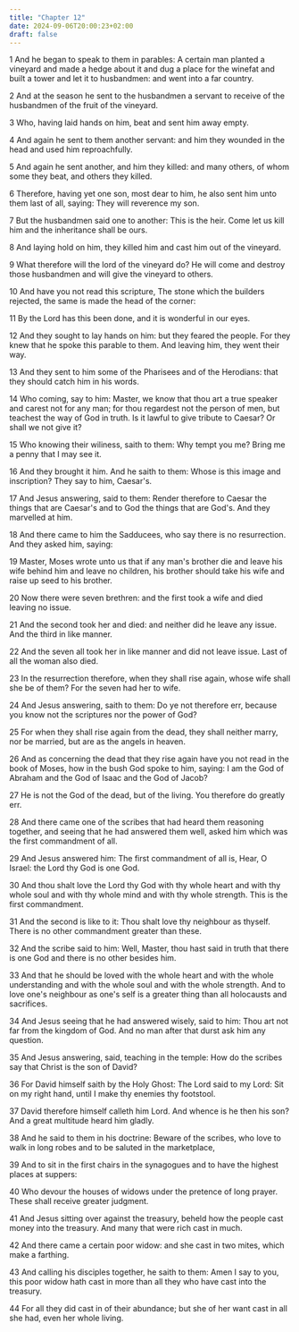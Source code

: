 ```yaml
---
title: "Chapter 12"
date: 2024-09-06T20:00:23+02:00
draft: false
---
```



1 And he began to speak to them in parables: A certain man planted a vineyard and made a hedge about it and dug a place for the winefat and built a tower and let it to husbandmen: and went into a far country.

2 And at the season he sent to the husbandmen a servant to receive of the husbandmen of the fruit of the vineyard.

3 Who, having laid hands on him, beat and sent him away empty.

4 And again he sent to them another servant: and him they wounded in the head and used him reproachfully.

5 And again he sent another, and him they killed: and many others, of whom some they beat, and others they killed.

6 Therefore, having yet one son, most dear to him, he also sent him unto them last of all, saying: They will reverence my son.

7 But the husbandmen said one to another: This is the heir. Come let us kill him and the inheritance shall be ours.

8 And laying hold on him, they killed him and cast him out of the vineyard.

9 What therefore will the lord of the vineyard do? He will come and destroy those husbandmen and will give the vineyard to others.

10 And have you not read this scripture, The stone which the builders rejected, the same is made the head of the corner:

11 By the Lord has this been done, and it is wonderful in our eyes.

12 And they sought to lay hands on him: but they feared the people. For they knew that he spoke this parable to them. And leaving him, they went their way.

13 And they sent to him some of the Pharisees and of the Herodians: that they should catch him in his words.

14 Who coming, say to him: Master, we know that thou art a true speaker and carest not for any man; for thou regardest not the person of men, but teachest the way of God in truth. Is it lawful to give tribute to Caesar? Or shall we not give it?

15 Who knowing their wiliness, saith to them: Why tempt you me? Bring me a penny that I may see it.

16 And they brought it him. And he saith to them: Whose is this image and inscription? They say to him, Caesar's.

17 And Jesus answering, said to them: Render therefore to Caesar the things that are Caesar's and to God the things that are God's. And they marvelled at him.

18 And there came to him the Sadducees, who say there is no resurrection. And they asked him, saying:

19 Master, Moses wrote unto us that if any man's brother die and leave his wife behind him and leave no children, his brother should take his wife and raise up seed to his brother.

20 Now there were seven brethren: and the first took a wife and died leaving no issue.

21 And the second took her and died: and neither did he leave any issue. And the third in like manner.

22 And the seven all took her in like manner and did not leave issue. Last of all the woman also died.

23 In the resurrection therefore, when they shall rise again, whose wife shall she be of them? For the seven had her to wife.

24 And Jesus answering, saith to them: Do ye not therefore err, because you know not the scriptures nor the power of God?

25 For when they shall rise again from the dead, they shall neither marry, nor be married, but are as the angels in heaven.

26 And as concerning the dead that they rise again have you not read in the book of Moses, how in the bush God spoke to him, saying: I am the God of Abraham and the God of Isaac and the God of Jacob?

27 He is not the God of the dead, but of the living. You therefore do greatly err.

28 And there came one of the scribes that had heard them reasoning together, and seeing that he had answered them well, asked him which was the first commandment of all.

29 And Jesus answered him: The first commandment of all is, Hear, O Israel: the Lord thy God is one God.

30 And thou shalt love the Lord thy God with thy whole heart and with thy whole soul and with thy whole mind and with thy whole strength. This is the first commandment.

31 And the second is like to it: Thou shalt love thy neighbour as thyself. There is no other commandment greater than these.

32 And the scribe said to him: Well, Master, thou hast said in truth that there is one God and there is no other besides him.

33 And that he should be loved with the whole heart and with the whole understanding and with the whole soul and with the whole strength. And to love one's neighbour as one's self is a greater thing than all holocausts and sacrifices.

34 And Jesus seeing that he had answered wisely, said to him: Thou art not far from the kingdom of God. And no man after that durst ask him any question.

35 And Jesus answering, said, teaching in the temple: How do the scribes say that Christ is the son of David?

36 For David himself saith by the Holy Ghost: The Lord said to my Lord: Sit on my right hand, until I make thy enemies thy footstool.

37 David therefore himself calleth him Lord. And whence is he then his son? And a great multitude heard him gladly.

38 And he said to them in his doctrine: Beware of the scribes, who love to walk in long robes and to be saluted in the marketplace,

39 And to sit in the first chairs in the synagogues and to have the highest places at suppers:

40 Who devour the houses of widows under the pretence of long prayer. These shall receive greater judgment.

41 And Jesus sitting over against the treasury, beheld how the people cast money into the treasury. And many that were rich cast in much.

42 And there came a certain poor widow: and she cast in two mites, which make a farthing.

43 And calling his disciples together, he saith to them: Amen I say to you, this poor widow hath cast in more than all they who have cast into the treasury.

44 For all they did cast in of their abundance; but she of her want cast in all she had, even her whole living.

